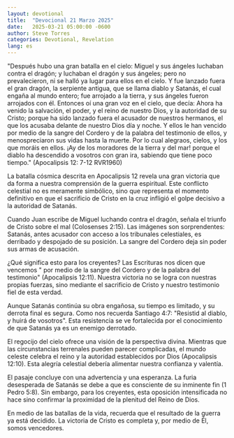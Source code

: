 ```yaml
---
layout: devotional
title:  "Devocional 21 Marzo 2025"
date:   2025-03-21 05:00:00 -0600
author: Steve Torres
categories: Devotional, Revelation
lang: es
---
```


<div class="scripture">
  "Después hubo una gran batalla en el cielo: Miguel y sus ángeles luchaban contra el dragón; y luchaban el dragón y sus ángeles; pero no prevalecieron, ni se halló ya lugar para ellos en el cielo. Y fue lanzado fuera el gran dragón, la serpiente antigua, que se llama diablo y Satanás, el cual engaña al mundo entero; fue arrojado a la tierra, y sus ángeles fueron arrojados con él. Entonces oí una gran voz en el cielo, que decía: Ahora ha venido la salvación, el poder, y el reino de nuestro Dios, y la autoridad de su Cristo; porque ha sido lanzado fuera el acusador de nuestros hermanos, el que los acusaba delante de nuestro Dios día y noche. Y ellos le han vencido por medio de la sangre del Cordero y de la palabra del testimonio de ellos, y menospreciaron sus vidas hasta la muerte. Por lo cual alegraos, cielos, y los que moráis en ellos. ¡Ay de los moradores de la tierra y del mar! porque el diablo ha descendido a vosotros con gran ira, sabiendo que tiene poco tiempo." (Apocalipsis 12: 7-12 RVR1960)
</div>

La batalla cósmica descrita en Apocalipsis 12 revela una gran victoria que da forma a nuestra comprensión de la guerra espiritual. Este conflicto celestial no es meramente simbólico, sino que representa el momento definitivo en que el sacrificio de Cristo en la cruz infligió el golpe decisivo a la autoridad de Satanás.

Cuando Juan escribe de Miguel luchando contra el dragón, señala el triunfo de Cristo sobre el mal (Colosenses 2:15). Las imágenes son sorprendentes: Satanás, antes acusador con acceso a los tribunales celestiales, es derribado y despojado de su posición. La sangre del Cordero deja sin poder sus armas de acusación.

¿Qué significa esto para los creyentes? Las Escrituras nos dicen que vencemos " por medio de la sangre del Cordero y de la palabra del testimonio" (Apocalipsis 12:11). Nuestra victoria no se logra con nuestras propias fuerzas, sino mediante el sacrificio de Cristo y nuestro testimonio fiel de esta verdad.

Aunque Satanás continúa su obra engañosa, su tiempo es limitado, y su derrota final es segura. Como nos recuerda Santiago 4:7: "Resistid al diablo, y huirá de vosotros". Esta resistencia se ve fortalecida por el conocimiento de que Satanás ya es un enemigo derrotado.

El regocijo del cielo ofrece una visión de la perspectiva divina. Mientras que las circunstancias terrenales pueden parecer complicadas, el mundo celeste celebra el reino y la autoridad establecidos por Dios (Apocalipsis 12:10). Esta alegría celestial debería alimentar nuestra confianza y valentía.

El pasaje concluye con una advertencia y una esperanza. La furia desesperada de Satanás se debe a que es consciente de su inminente fin (1 Pedro 5:8). Sin embargo, para los creyentes, esta oposición intensificada no hace sino confirmar la proximidad de la plenitud del Reino de Dios.

En medio de las batallas de la vida, recuerda que el resultado de la guerra ya está decidido. La victoria de Cristo es completa y, por medio de Él, somos vencedores.